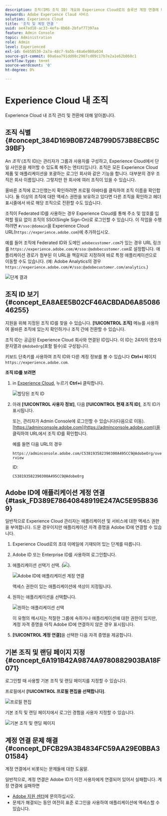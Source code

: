 ```yaml
---
description: 조직(IMS 조직 ID) 개요와 Experience Cloud로의 솔루션 계정 연결에 대해 알아봅니다.
keywords: Adobe Experience Cloud 서비스
solution: Experience Cloud
title: '조직 및 계정 연결 '
uuid: ae47ad18-ac33-4efa-8b68-2bfaf77397aa
feature: Admin Console
topic: Administration
role: Admin
level: Experienced
exl-id: 6eb58530-2a7a-48c7-9a5b-48a6e980a034
source-git-commit: 00a6aa791dd08c2907cd09c17b7e2a1e62b060c1
workflow-type: tm+mt
source-wordcount: '0'
ht-degree: 0%

---
```


# Experience Cloud 내 조직

Experience Cloud 내 조직 관리 및 전환에 대해 알아봅니다.

## 조직 식별 {#concept_384D169B0B724B799D573B8ECB5C39BF}

An *조직* (조직 ID)는 관리자가 그룹과 사용자를 구성하고, Experience Cloud에서 단일 사인온을 제어할 수 있도록 해주는 엔티티입니다. 조직은 모든 Experience Cloud 제품 및 애플리케이션을 포괄하는 로그인 회사와 같은 기능을 합니다. 대부분의 경우 조직은 회사 이름입니다. 그렇지만 한 회사에 여러 조직이 있을 수 있습니다.

올바른 조직에 로그인했는지 확인하려면 프로필 아바타를 클릭하여 조직 이름을 확인합니다. 둘 이상의 조직에 대한 액세스 권한을 보유하고 있다면 다른 조직을 확인하고 헤더 표시줄에서 바로 해당 조직으로 전환할 수도 있습니다.

조직이 Federated ID를 사용하는 경우 Experience Cloud를 통해 주소 및 암호를 입력할 필요 없이 조직의 SSO(Single Sign-On)로 로그인할 수 있습니다. 이 작업을 수행하려면 `#/sso:@domain`을 Experience Cloud URL(`https://experience.adobe.com`)에 추가하십시오.

예를 들어 조직에 Federated ID와 도메인 `adobecustomer.com`가 있는 경우 URL 링크를 `https://experience.adobe.com/#/sso:@adobecustomer.com`로 설정합니다. 애플리케이션 경로가 첨부된 이 URL을 책갈피로 지정하여 바로 특정 애플리케이션으로 이동할 수도 있습니다. (예: Adobe Analytics의 경우 `https://experience.adobe.com/#/sso:@adobecustomer.com/analytics`.)

![단계 결과](assets/organization-switch.png)

## 조직 ID 보기 {#concept_EA8AEE5B02CF46ACBDAD6A8508646255}

지원을 위해 지정된 조직 ID를 찾을 수 있습니다. **[!UICONTROL 조직]** 메뉴를 사용하여 올바른 조직에 있는지 확인하거나 조직 간에 전환할 수 있습니다.

조직 ID는 공급된 Experience Cloud 회사와 연결된 ID입니다. 이 ID는 24자의 영숫자 문자열과 `@AdobeOrg`(포함 필수)로 구성됩니다.

키보드 단축키를 사용하여 조직 ID와 다른 계정 정보를 볼 수 있습니다 **Ctrl+i** 페이지 `https://experience.adobe.com`.

**조직 ID를 보려면**

1. in [Experience Cloud](https://experience.adobe.com), 누르기 **Ctrl+i** 클릭합니다.

   ![할당된 조직 ID](assets/assigned-organization.png)

1. 아래 **[!UICONTROL 사용자 정보]**, 다음 **[!UICONTROL 현재 조직 ID]**, 조직 ID가 표시됩니다.

   또는, 관리자가 Admin Console에 로그인할 수 있습니다(다음으로 이동). [https://adminconsole.adobe.com](https://adminconsole.adobe.com))을 클릭하여 URL에서 조직 ID를 확인합니다.

   예를 들면 다음 URL의 경우

   `https://adminconsole.adobe.com/C538193582390300A495CC9@AdobeOrg/overview`

   ID:

   `C538193582390300A495CC9@AdobeOrg`

## Adobe ID에 애플리케이션 계정 연결 {#task_FD389E78640848919E247AC5E95B8369}

일반적으로 Experience Cloud 관리자는 애플리케이션 및 서비스에 대한 액세스 권한을 부여합니다. 드문 경우이지만 애플리케이션 자격 증명을 Adobe ID에 연결할 수 있습니다.

1. Experience Cloud로의 초대 이메일에 기재되어 있는 단계를 따릅니다.
1. Adobe ID 또는 Enterprise ID를 사용하여 로그인합니다.
1. 애플리케이션 선택기 선택. (![](assets/menu-icon.png)).

   ![Adobe ID에 애플리케이션 계정 연결](assets/solutions-active.png)

   액세스 권한이 있는 애플리케이션에 색상이 지정됩니다.
1. 원하는 애플리케이션을 선택합니다.

   ![원하는 애플리케이션 선택](assets/analytics-link-accounts.png)

   이 유형의 메시지는 적절한 그룹에 속하거나 애플리케이션에 대한 권한이 있지만, 계정 자격 증명을 아직 Adobe ID에 연결하지 않은 경우 표시됩니다.
1. **[!UICONTROL 계정 연결]**&#x200B;을 선택한 다음 자격 증명을 제공합니다.

## 기본 조직 및 랜딩 페이지 지정 {#concept_6A191B42A9874A9780882903BA18F071}

로그인할 때 사용할 기본 조직 및 랜딩 페이지를 지정할 수 있습니다.

프로필에서 **[!UICONTROL 프로필 편집을 선택합니다]**.

![프로필 편집](assets/edit-profile.png)

기본 조직 및 랜딩 페이지에서 로그인 경험을 사용자 지정할 수 있습니다.

![기본 조직 및 랜딩 페이지](assets/default-organization.png)

## 계정 연결 문제 해결 {#concept_DFCB29A3B4834FC59AA29E0BBA301584}

계정 연결에서 비롯되는 문제들에 대한 도움말.

일반적으로, 계정 연결은 Adobe ID가 이전 사용자에게 연결되어 있어서 실패합니다. 계정 연결에 실패하면

* [Adobe 지원 센터](https://experienceleague.adobe.com/?support-solution=General#support)에 문의하십시오.
* 문제가 해결되는 동안 여전히 표준 로그인을 사용하여 애플리케이션에 액세스할 수 있습니다.
